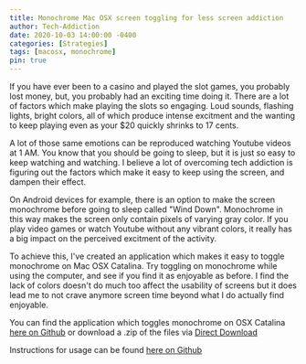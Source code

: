 ```yaml
---
title: Monochrome Mac OSX screen toggling for less screen addiction
author: Tech-Addiction
date: 2020-10-03 14:00:00 -0400
categories: [Strategies]
tags: [macosx, monochrome]
pin: true
---
```


If you have ever been to a casino and played the slot games, you probably lost money, but, you probably had an exciting time doing it. There are a lot of factors which make playing the slots so engaging. Loud sounds, flashing lights, bright colors, all of which produce intense excitment and the wanting to keep playing even as your $20 quickly shrinks to 17 cents.

A lot of those same emotions can be reproduced watching Youtube videos at 1 AM. You know that you should be going to sleep, but it is just so easy to keep watching and watching. I believe a lot of overcoming tech addiction is figuring out the factors which make it easy to keep using the screen, and dampen their effect.

On Android devices for example, there is an option to make the screen monochrome before going to sleep called "Wind Down". Monochrome in this way makes the screen only contain pixels of varying gray color. If you play video games or watch Youtube without any vibrant colors, it really has a big impact on the perceived excitment of the activity.

To achieve this, I've created an application which makes it easy to toggle monochrome on Mac OSX Catalina. Try toggling on monochrome while using the computer, and see if you find it as enjoyable as before. I find the lack of colors doesn't do much too affect the usability of screens but it does lead me to not crave anymore screen time beyond what I do actually find enjoyable.

You can find the application which toggles monochrome on OSX Catalina [here on Github](https://github.com/tech-addiction/MacOSX-Monochrome-Toggle) or download a .zip of the files via [Direct Download](https://github.com/tech-addiction/MacOSX-Monochrome-Toggle/archive/main.zip)

Instructions for usage can be found [here on Github](https://github.com/tech-addiction/MacOSX-Monochrome-Toggle#usage)


